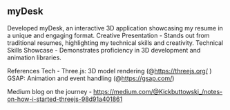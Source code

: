 myDesk 
---------------------------------
Developed myDesk, an interactive 3D application showcasing my resume in a unique and engaging format.
Creative Presentation - Stands out from traditional resumes, highlighting my technical skills and creativity.
Technical Skills Showcase - Demonstrates proficiency in 3D development and animation libraries.

References Tech - 
Three.js: 3D model rendering (@https://threejs.org/ ) 
GSAP: Animation and event handling (@https://gsap.com/)

Medium blog on the journey - 
https://medium.com/@Kickbuttowski_/notes-on-how-i-started-threejs-98d91a401861
